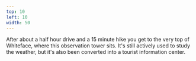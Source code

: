 ```yaml
---
top: 10
left: 10
width: 50
---
```

<span class="voice--tom">
After about a half hour drive and a 15 minute hike
you get to the very top of Whiteface,
where this observation tower sits.
It's still actively used to study the weather,
but it's also been converted into a tourist information center.
</span>
